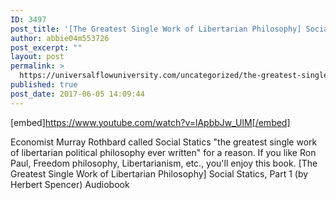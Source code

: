 ```yaml
---
ID: 3497
post_title: '[The Greatest Single Work of Libertarian Philosophy] Social Statics, Part 1 (by Herbert Spencer)'
author: abbie04m553726
post_excerpt: ""
layout: post
permalink: >
  https://universalflowuniversity.com/uncategorized/the-greatest-single-work-of-libertarian-philosophy-social-statics-part-1-by-herbert-spencer/
published: true
post_date: 2017-06-05 14:09:44
---
```

[embed]https://www.youtube.com/watch?v=lApbbJw_UlM[/embed]<br>
<p>Economist Murray Rothbard called Social Statics "the greatest single work of libertarian political philosophy ever written" for a reason. If you like Ron Paul, Freedom philosophy, Libertarianism, etc., you'll enjoy this book.
[The Greatest Single Work of Libertarian Philosophy] Social Statics, Part 1 (by Herbert Spencer) Audiobook</p>